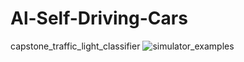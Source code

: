 # Al-Self-Driving-Cars
capstone_traffic_light_classifier
![simulator_examples](https://github.com/klu2200040145/Al-Self-Driving-Cars/assets/144267152/748a4421-b46c-4a84-96c8-e17049268279)
